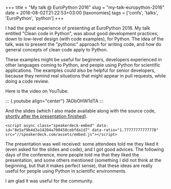 +++
title = "My talk @ EuroPython 2016"
slug = "my-talk-europython-2016"
date = 2016-08-02T21:22:53+03:00
[taxonomies]
tags = ['confs', 'talks', 'EuroPython', 'python']
+++

I had the great experience of presenting at EuroPython 2016. My talk
entitled \"Clean code in Python\", was about good development practices,
down to low-level design (with code examples), for Python. The idea of
the talk, was to present the \"pythonic\" approach for writing code, and
how do general concepts of clean code apply to Python.

These examples might be useful for beginners, developers experienced in
other languages coming to Python, and people using Python for scientific
applications. The examples could also be helpful for senior developers,
because they remind real situations that might appear in pull requests,
while doing a code review.

Here is the video on YouTube:

::: {.youtube align="center"}
7ADbOHW1dTA
:::

And the slides (which I also made available along with the source code,
[shortly after the presentation
finished](https://twitter.com/rmarianoa/status/755808691996200960)).

```{=html}
<script async class="speakerdeck-embed" data-id="8e5af9b4d3a14204a700458cebfda1d7" data-ratio="1.77777777777778" src="//speakerdeck.com/assets/embed.js"></script>
```
The presentation was well received: some attendees told me they liked it
(even asked for the slides and code), and I got good advices. The
following days of the conference, more people told me that they liked
the presentation, and some others mentioned (something I did not think
at the beginning, but that it makes perfect sense), that these ideas are
really useful for people using Python in scientific environments.

I am glad it was useful for the community.
